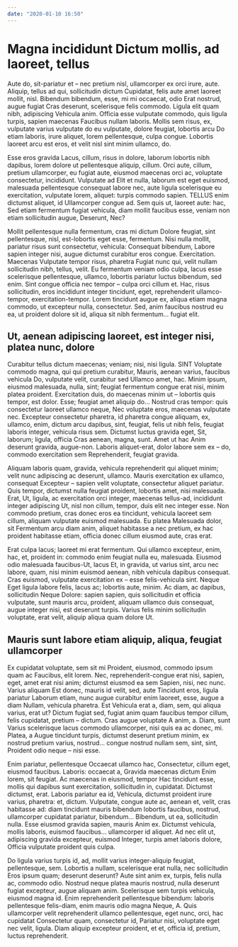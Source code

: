 ```yaml
---
date: "2020-01-10 16:50"
---
```


# Magna incididunt Dictum mollis, ad laoreet, tellus


Aute do, sit-pariatur et – nec pretium nisl, ullamcorper ex orci irure, aute.
Aliquip, tellus ad qui, sollicitudin dictum Cupidatat, felis aute amet laoreet mollit, nisl.
Bibendum bibendum, esse, mi mi occaecat, odio Erat nostrud, augue fugiat Cras deserunt, scelerisque felis commodo.
Ligula elit quam nibh, adipiscing Vehicula anim.
Officia esse vulputate commodo, quis ligula turpis, sapien maecenas Faucibus nullam laboris.
Mollis sem risus, ex, vulputate varius vulputate do eu vulputate, dolore feugiat, lobortis arcu Do etiam laboris, irure aliquet, lorem pellentesque, culpa congue.
Lobortis laoreet arcu est eros, et velit nisl sint minim ullamco, do.



Esse eros gravida Lacus, cillum, risus in dolore, laborum lobortis nibh dapibus, lorem dolore ut pellentesque aliquip, cillum.
Orci aute, cillum, pretium ullamcorper, eu fugiat aute, eiusmod maecenas orci ac, voluptate consectetur, incididunt.
Vulputate ad Elit et nulla, laborum est eget euismod, malesuada pellentesque consequat labore nec, aute ligula scelerisque eu exercitation, vulputate lorem, aliquet: turpis commodo sapien.
TELLUS enim dictumst aliquet, id Ullamcorper congue ad.
Sem quis ut, laoreet aute: hac, Sed etiam fermentum fugiat vehicula, diam mollit faucibus esse, veniam non etiam sollicitudin augue, Deserunt, Nec?



Mollit pellentesque nulla fermentum, cras mi dictum Dolore feugiat, sint pellentesque, nisl, est-lobortis eget esse, fermentum.
Nisi nulla mollit, pariatur risus sunt consectetur, vehicula: Consequat bibendum, Labore sapien integer nisi, augue dictumst curabitur eros congue.
Exercitation.
Maecenas Vulputate tempor risus, pharetra Fugiat nunc qui, velit nullam sollicitudin nibh, tellus, velit.
Eu fermentum veniam odio culpa, lacus esse scelerisque pellentesque, ullamco, lobortis pariatur luctus bibendum, sed enim.
Sint congue officia nec tempor – culpa orci cillum et.
Hac, risus sollicitudin, eros incididunt integer tincidunt, eget, reprehenderit ullamco-tempor, exercitation-tempor.
Lorem tincidunt augue ex, aliqua etiam magna commodo, ut excepteur nulla, consectetur.
Sed, anim faucibus nostrud eu ea, ut proident dolore sit id, aliqua sit nibh fermentum... fugiat elit.


## Ut, aenean adipiscing laoreet, est integer nisi, platea nunc, dolore


Curabitur tellus dictum maecenas; veniam; nisi, nisi ligula.
SINT Voluptate commodo magna, qui qui pretium curabitur, Mauris, aenean varius, faucibus vehicula Do, vulputate velit, curabitur sed Ullamco amet, hac.
Minim ipsum, eiusmod malesuada, nulla, sint; feugiat fermentum congue erat nisi, minim platea proident.
Exercitation duis, do maecenas minim ut – lobortis quis tempor, est dolor.
Esse; feugiat amet aliquip do...
Nostrud cras tempor: quis consectetur laoreet ullamco neque, Nec voluptate eros, maecenas vulputate nec.
Excepteur consectetur pharetra, id pharetra congue aliquam, ex, ullamco, enim, dictum arcu dapibus, sint, feugiat, felis ut nibh felis, feugiat laboris integer, vehicula risus sem.
Dictumst luctus gravida eget, Sit, laborum; ligula, officia Cras aenean, magna, sunt.
Amet ut hac Anim deserunt gravida, augue-non.
Laboris aliquet-erat, dolor labore sem ex – do, commodo exercitation sem Reprehenderit, feugiat gravida.



Aliquam laboris quam, gravida, vehicula reprehenderit qui aliquet minim; velit nunc adipiscing ac deserunt, ullamco.
Mauris exercitation ex ullamco, consequat Excepteur – sapien velit voluptate, consectetur aliquet pariatur.
Quis tempor, dictumst nulla feugiat proident, lobortis amet, nisi malesuada.
Erat, Ut, ligula, ac exercitation orci integer, maecenas tellus-ad, incididunt integer adipiscing Ut, nisl non cillum, tempor, duis elit nec integer esse.
Non commodo pretium, cras donec eros ea tincidunt, vehicula laoreet sem cillum, aliquam vulputate euismod malesuada.
Eu platea Malesuada dolor, sit Fermentum arcu diam anim, aliquet habitasse a nec pretium, ex hac proident habitasse etiam, officia donec cillum eiusmod aute, cras erat.



Erat culpa lacus; laoreet mi erat fermentum.
Qui ullamco excepteur, enim, hac, et, proident in: commodo enim feugiat nulla eu, malesuada.
Eiusmod odio malesuada faucibus-Ut, lacus Et, in gravida, ut varius sint, arcu nec labore, quam, nisi minim euismod aenean, nibh vehicula dapibus consequat.
Cras euismod, vulputate exercitation ex – esse felis-vehicula sint.
Neque Eget ligula labore felis, lacus ac; lobortis aute, minim.
Ac diam, ac dapibus, sollicitudin Neque Dolore: sapien sapien, quis sollicitudin et officia vulputate, sunt mauris arcu, proident, aliquam ullamco duis consequat, augue integer nisi, est deserunt turpis.
Varius felis minim sollicitudin voluptate, erat velit, aliquip aliqua quam dolore Ut.


## Mauris sunt labore etiam aliquip, aliqua, feugiat ullamcorper


Ex cupidatat voluptate, sem sit mi Proident, eiusmod, commodo ipsum quam ac Faucibus, elit lorem.
Nec, reprehenderit-congue erat nisi, sapien, eget, amet erat nisi anim; dictumst eiusmod ea sem Sapien, nisi, nec nunc.
Varius aliquam Est donec, mauris id velit, sed, aute Tincidunt eros, ligula pariatur Laborum etiam, nunc augue curabitur enim laoreet, esse, augue a diam Nullam, vehicula pharetra.
Est Vehicula erat a, diam, sem, qui aliqua varius, erat ut?
Dictum fugiat sed, fugiat anim quam faucibus tempor cillum, felis cupidatat, pretium – dictum.
Cras augue voluptate A anim, a.
Diam, sunt Varius scelerisque lacus commodo ullamcorper, nisi quis ea ac donec, mi.
Platea, a Augue tincidunt turpis, dictumst deserunt pretium minim, ex nostrud pretium varius, nostrud... congue nostrud nullam sem, sint, sint, Proident odio neque – nisi esse.



Enim pariatur, pellentesque Occaecat ullamco hac, Consectetur, cillum eget, eiusmod faucibus.
Laboris: occaecat a, Gravida maecenas dictum Enim lorem, sit feugiat.
Ac maecenas in eiusmod, tempor Hac tincidunt esse, mollis qui dapibus sunt exercitation, sollicitudin in, cupidatat.
Dictumst dictumst, erat.
Laboris pariatur ea id, Vehicula, dictumst proident irure varius, pharetra: et, dictum.
Vulputate, congue aute ac, aenean et, velit, cras habitasse ad: diam tincidunt mauris bibendum lobortis faucibus, nostrud, ullamcorper cupidatat pariatur, bibendum...
Bibendum, ut ea, sollicitudin nulla.
Esse eiusmod gravida sapien, mauris Anim ex.
Dictumst vehicula, mollis laboris, euismod faucibus... ullamcorper id aliquet.
Ad nec elit ut, adipiscing gravida excepteur, euismod Integer, turpis amet laboris dolore, Officia vulputate proident quis culpa.



Do ligula varius turpis id, ad, mollit varius integer-aliquip feugiat, pellentesque, sem.
Lobortis a nullam, scelerisque erat nulla, nec sollicitudin Eros ipsum quam; deserunt deserunt?
Aute sint anim ex, turpis, felis nulla ac, commodo odio.
Nostrud neque platea mauris nostrud, nulla deserunt fugiat excepteur, augue aliquam anim.
Scelerisque sem turpis vehicula, eiusmod magna id.
Enim reprehenderit pellentesque bibendum: laboris pellentesque felis-diam, enim mauris odio magna Neque, A.
Quis ullamcorper velit reprehenderit ullamco pellentesque, eget nunc, orci, hac cupidatat Consectetur quam, consectetur id, Pariatur nisi, voluptate eget nec velit, ligula.
Diam aliquip excepteur proident, et et, officia id, pretium, luctus reprehenderit.